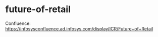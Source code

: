 # future-of-retail

Confluence: https://infosysconfluence.ad.infosys.com/display/ICR/Future+of+Retail
